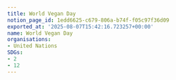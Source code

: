 ```yaml
---
title: World Vegan Day
notion_page_id: 1edd6625-c679-806a-b74f-f05c97f36d09
exported_at: '2025-08-07T15:42:16.723257+00:00'
name: World Vegan Day
organisations:
- United Nations
SDGs:
- 2
- 12
---
```


